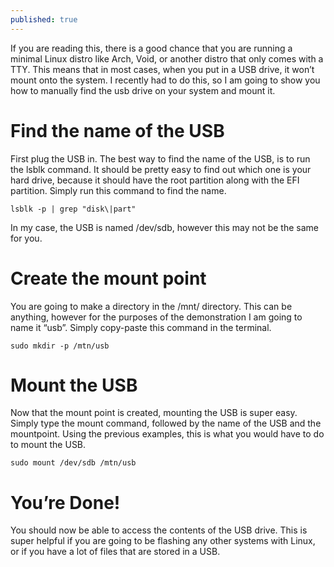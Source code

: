 ```yaml
---
published: true
---
```

If you are reading this, there is a good chance that you are running a minimal Linux distro like Arch, Void, or another distro that only comes with a TTY. This means that in most cases, when you put in a USB drive, it won’t mount onto the system. I recently had to do this, so I am going to show you how to manually find the usb drive on your system and mount it. 

# Find the name of the USB 

First plug the USB in. The best way to find the name of the USB, is to run the lsblk command. It should be pretty easy to find out which one is your hard drive, because it should have the root partition along with the EFI partition. Simply run this command to find the name.

	lsblk -p | grep "disk\|part"

In my case, the USB is named /dev/sdb, however this may not be the same for you. 

# Create the mount point 

You are going to make a directory in the /mnt/ directory. This can be anything, however for the purposes of the demonstration I am going to name it “usb”. Simply copy-paste this command in the terminal. 

	sudo mkdir -p /mtn/usb 

# Mount the USB

Now that the mount point is created, mounting the USB is super easy. Simply type the mount command, followed by the name of the USB and the mountpoint. Using the previous examples, this is what you would have to do to mount the USB. 

	sudo mount /dev/sdb /mtn/usb

# You’re Done!

You should now be able to access the contents of the USB drive. This is super helpful if you are going to be flashing any other systems with Linux, or if you have a lot of files that are stored in a USB.
